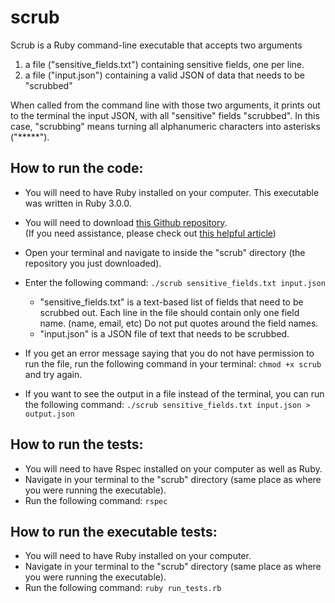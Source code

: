 # scrub

Scrub is a Ruby command-line executable that accepts two arguments
  1) a file ("sensitive_fields.txt") containing sensitive fields, one per line.
  2) a file ("input.json") containing a valid JSON of data that needs to be "scrubbed"
  
When called from the command line with those two arguments, it prints out to the terminal the input JSON, with all 
"sensitive" fields "scrubbed".  In this case, "scrubbing" means turning all alphanumeric characters into 
asterisks ("*****").

## How to run the code:

 - You will need to have Ruby installed on your computer.  This executable was written in Ruby 3.0.0.
 - You will need to download [this Github repository](https://github.com/Janell-Huyck/scrub).  
   (If you need assistance, please check out [this helpful article](https://blog.hubspot.com/website/download-from-github))
 - Open your terminal and navigate to inside the "scrub" directory (the repository you just downloaded).
 - Enter the following command:
   `./scrub sensitive_fields.txt input.json`

   - "sensitive_fields.txt" is a text-based list of fields that need to be scrubbed out.  Each line in the file should 
contain only one field name. (name, email, etc)  Do not put quotes around the field names.
   - "input.json" is a JSON file of text that needs to be scrubbed.
 - If you get an error message saying that you do not have permission to run the file, run the following command in 
your terminal: `chmod +x scrub` and try again.
 - If you want to see the output in a file instead of the terminal, you can run the following command:
   `./scrub sensitive_fields.txt input.json > output.json`

## How to run the tests:
    
 - You will need to have Rspec installed on your computer as well as Ruby.
 - Navigate in your terminal to the "scrub" directory (same place as where you were running the executable).
 - Run the following command: `rspec`

## How to run the executable tests:

- You will need to have Ruby installed on your computer.
- Navigate in your terminal to the "scrub" directory (same place as where you were running the executable).
- Run the following command: `ruby run_tests.rb`
   
